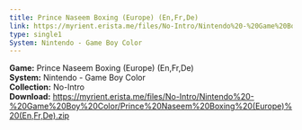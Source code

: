 ```yaml
---
title: Prince Naseem Boxing (Europe) (En,Fr,De)
link: https://myrient.erista.me/files/No-Intro/Nintendo%20-%20Game%20Boy%20Color/Prince%20Naseem%20Boxing%20(Europe)%20(En,Fr,De).zip
type: single1
System: Nintendo - Game Boy Color
---
```

<b>Game:</b> Prince Naseem Boxing (Europe) (En,Fr,De)<br>
<b>System:</b> Nintendo - Game Boy Color<br>
<b>Collection:</b> No-Intro<br>
<b>Download:</b> https://myrient.erista.me/files/No-Intro/Nintendo%20-%20Game%20Boy%20Color/Prince%20Naseem%20Boxing%20(Europe)%20(En,Fr,De).zip
